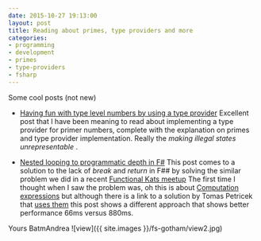 ```yaml
---
date: 2015-10-27 19:13:00
layout: post
title: Reading about primes, type providers and more
categories:
- programming
- development
- primes
- type-providers
- fsharp
---
```


Some cool posts (not new) 

* [Having fun with type level numbers by using a type provider](http://gettingsharper.de/2014/12/19/having-fun-with-type-level-numbers-using-a-type-provider/)
Excellent post that I have been meaning to read about implementing a type provider for primer numbers, complete with the explanation on primes and type provider implementation. Really the *making illegal states unrepresentable* .

* [Nested looping to programmatic depth in F#](http://latkin.org/blog/2014/12/26/nested-looping-to-programmatic-depth-in-f/) This post comes to a solution to the lack of _break_ and _return_ in F## by solving the similar problem we did in a recent [Functional Kats meetup](http://www.meetup.com/FunctionalKats/events/225465966/) The first time I thought when I saw the problem was, oh this is about [Computation expressions](fsharpforfunandprofit.com/posts/computation-expressions-intro/) but although there is a link to a solution by Tomas Petricek that [uses them](http://tomasp.net/blog/imperative-i-return.aspx/) this post shows a different approach that shows better performance 66ms versus 880ms.  



Yours BatmAndrea
![view]({{ site.images }}/fs-gotham/view2.jpg)
